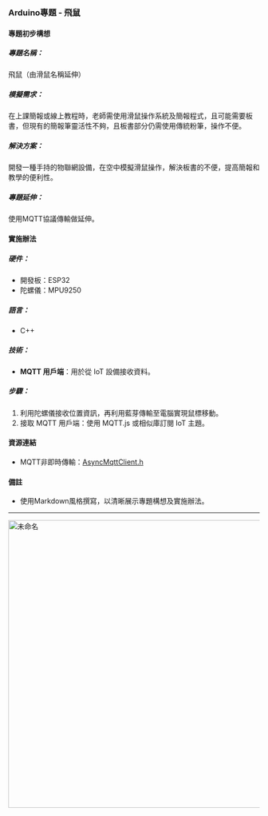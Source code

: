 ### Arduino專題 - 飛鼠

#### 專題初步構想
##### 專題名稱：
飛鼠（由滑鼠名稱延伸）

##### 模擬需求：
在上課簡報或線上教程時，老師需使用滑鼠操作系統及簡報程式，且可能需要板書，但現有的簡報筆靈活性不夠，且板書部分仍需使用傳統粉筆，操作不便。

##### 解決方案：
開發一種手持的物聯網設備，在空中模擬滑鼠操作，解決板書的不便，提高簡報和教學的便利性。

##### 專題延伸：
使用MQTT協議傳輸做延伸。

#### 實施辦法
##### 硬件：
- 開發板：ESP32
- 陀螺儀：MPU9250

##### 語言：
- C++

##### 技術：
- **MQTT 用戶端**：用於從 IoT 設備接收資料。

##### 步驟：
1. 利用陀螺儀接收位置資訊，再利用藍芽傳輸至電腦實現鼠標移動。
2. 接取 MQTT 用戶端：使用 MQTT.js 或相似庫訂閱 IoT 主題。

#### 資源連結
- MQTT非即時傳輸：[AsyncMqttClient.h](https://github.com/marvinroger/async-mqtt-client)

#### 備註
- 使用Markdown風格撰寫，以清晰展示專題構想及實施辦法。
 *** 
<img width="576" alt="未命名" src="https://github.com/511172176/ArduinoBleMouseProject/assets/151836005/81698cc7-fe0c-4499-b595-df9946b96099">

